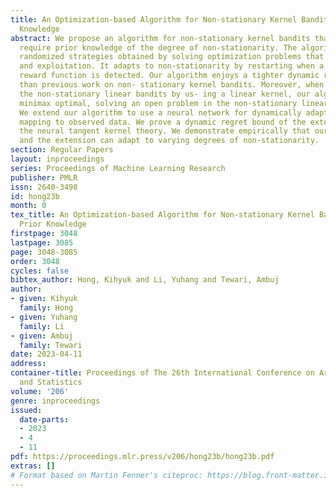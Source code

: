 ```yaml
---
title: An Optimization-based Algorithm for Non-stationary Kernel Bandits without Prior
  Knowledge
abstract: We propose an algorithm for non-stationary kernel bandits that does not
  require prior knowledge of the degree of non-stationarity. The algorithm follows
  randomized strategies obtained by solving optimization problems that balance exploration
  and exploitation. It adapts to non-stationarity by restarting when a change in the
  reward function is detected. Our algorithm enjoys a tighter dynamic regret bound
  than previous work on non- stationary kernel bandits. Moreover, when applied to
  the non-stationary linear bandits by us- ing a linear kernel, our algorithm is nearly
  minimax optimal, solving an open problem in the non-stationary linear bandit literature.
  We extend our algorithm to use a neural network for dynamically adapting the feature
  mapping to observed data. We prove a dynamic regret bound of the extension using
  the neural tangent kernel theory. We demonstrate empirically that our algorithm
  and the extension can adapt to varying degrees of non-stationarity.
section: Regular Papers
layout: inproceedings
series: Proceedings of Machine Learning Research
publisher: PMLR
issn: 2640-3498
id: hong23b
month: 0
tex_title: An Optimization-based Algorithm for Non-stationary Kernel Bandits without
  Prior Knowledge
firstpage: 3048
lastpage: 3085
page: 3048-3085
order: 3048
cycles: false
bibtex_author: Hong, Kihyuk and Li, Yuhang and Tewari, Ambuj
author:
- given: Kihyuk
  family: Hong
- given: Yuhang
  family: Li
- given: Ambuj
  family: Tewari
date: 2023-04-11
address:
container-title: Proceedings of The 26th International Conference on Artificial Intelligence
  and Statistics
volume: '206'
genre: inproceedings
issued:
  date-parts:
  - 2023
  - 4
  - 11
pdf: https://proceedings.mlr.press/v206/hong23b/hong23b.pdf
extras: []
# Format based on Martin Fenner's citeproc: https://blog.front-matter.io/posts/citeproc-yaml-for-bibliographies/
---
```


